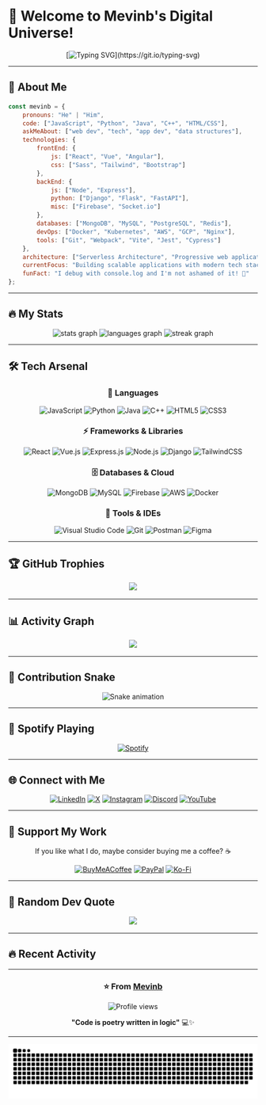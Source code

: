 # 🚀 Welcome to Mevinb's Digital Universe! 

<div align="center">
  
[![Typing SVG](https://readme-typing-svg.herokuapp.com?font=Fira+Code&pause=1000&color=36BCF7FF&center=true&vCenter=true&width=435&lines=Full+Stack+Developer;Problem+Solver;Tech+Enthusiast;Always+Learning+Something+New!)](https://git.io/typing-svg)

</div>

---

## 🎯 About Me

```javascript
const mevinb = {
    pronouns: "He" | "Him",
    code: ["JavaScript", "Python", "Java", "C++", "HTML/CSS"],
    askMeAbout: ["web dev", "tech", "app dev", "data structures"],
    technologies: {
        frontEnd: {
            js: ["React", "Vue", "Angular"],
            css: ["Sass", "Tailwind", "Bootstrap"]
        },
        backEnd: {
            js: ["Node", "Express"],
            python: ["Django", "Flask", "FastAPI"],
            misc: ["Firebase", "Socket.io"]
        },
        databases: ["MongoDB", "MySQL", "PostgreSQL", "Redis"],
        devOps: ["Docker", "Kubernetes", "AWS", "GCP", "Nginx"],
        tools: ["Git", "Webpack", "Vite", "Jest", "Cypress"]
    },
    architecture: ["Serverless Architecture", "Progressive web applications", "Single page applications"],
    currentFocus: "Building scalable applications with modern tech stack",
    funFact: "I debug with console.log and I'm not ashamed of it! 🐛"
};
```

---

## 🔥 My Stats

<div align="center">
  <img src="https://github-readme-stats.vercel.app/api?username=Mevinb&hide_title=false&hide_rank=false&show_icons=true&include_all_commits=true&count_private=true&disable_animations=false&theme=tokyonight&locale=en&hide_border=false&order=1" height="150" alt="stats graph"  />
  <img src="https://github-readme-stats.vercel.app/api/top-langs?username=Mevinb&locale=en&hide_title=false&layout=compact&card_width=320&langs_count=8&theme=tokyonight&hide_border=false&order=2" height="150" alt="languages graph"  />
  <img src="https://streak-stats.demolab.com?user=Mevinb&locale=en&mode=daily&theme=tokyonight&hide_border=false&border_radius=5&order=3" height="150" alt="streak graph"  />
</div>

---

## 🛠️ Tech Arsenal

<div align="center">

### 🚀 Languages
![JavaScript](https://img.shields.io/badge/javascript-%23323330.svg?style=for-the-badge&logo=javascript&logoColor=%23F7DF1E)
![Python](https://img.shields.io/badge/python-3670A0?style=for-the-badge&logo=python&logoColor=ffdd54)
![Java](https://img.shields.io/badge/java-%23ED8B00.svg?style=for-the-badge&logo=openjdk&logoColor=white)
![C++](https://img.shields.io/badge/c++-%2300599C.svg?style=for-the-badge&logo=c%2B%2B&logoColor=white)
![HTML5](https://img.shields.io/badge/html5-%23E34F26.svg?style=for-the-badge&logo=html5&logoColor=white)
![CSS3](https://img.shields.io/badge/css3-%231572B6.svg?style=for-the-badge&logo=css3&logoColor=white)

### ⚡ Frameworks & Libraries
![React](https://img.shields.io/badge/react-%2320232a.svg?style=for-the-badge&logo=react&logoColor=%2361DAFB)
![Vue.js](https://img.shields.io/badge/vuejs-%2335495e.svg?style=for-the-badge&logo=vuedotjs&logoColor=%234FC08D)
![Express.js](https://img.shields.io/badge/express.js-%23404d59.svg?style=for-the-badge&logo=express&logoColor=%2361DAFB)
![Node.js](https://img.shields.io/badge/node.js-6DA55F?style=for-the-badge&logo=node.js&logoColor=white)
![Django](https://img.shields.io/badge/django-%23092E20.svg?style=for-the-badge&logo=django&logoColor=white)
![TailwindCSS](https://img.shields.io/badge/tailwindcss-%2338B2AC.svg?style=for-the-badge&logo=tailwind-css&logoColor=white)

### 🗄️ Databases & Cloud
![MongoDB](https://img.shields.io/badge/MongoDB-%234ea94b.svg?style=for-the-badge&logo=mongodb&logoColor=white)
![MySQL](https://img.shields.io/badge/mysql-%2300f.svg?style=for-the-badge&logo=mysql&logoColor=white)
![Firebase](https://img.shields.io/badge/firebase-%23039BE5.svg?style=for-the-badge&logo=firebase)
![AWS](https://img.shields.io/badge/AWS-%23FF9900.svg?style=for-the-badge&logo=amazon-aws&logoColor=white)
![Docker](https://img.shields.io/badge/docker-%230db7ed.svg?style=for-the-badge&logo=docker&logoColor=white)

### 🔧 Tools & IDEs
![Visual Studio Code](https://img.shields.io/badge/Visual%20Studio%20Code-0078d4.svg?style=for-the-badge&logo=visual-studio-code&logoColor=white)
![Git](https://img.shields.io/badge/git-%23F05033.svg?style=for-the-badge&logo=git&logoColor=white)
![Postman](https://img.shields.io/badge/Postman-FF6C37?style=for-the-badge&logo=postman&logoColor=white)
![Figma](https://img.shields.io/badge/figma-%23F24E1E.svg?style=for-the-badge&logo=figma&logoColor=white)

</div>

---

## 🏆 GitHub Trophies
<div align="center">
  <img src="https://github-profile-trophy.vercel.app/?username=Mevinb&theme=tokyonight&no-frame=true&no-bg=true&margin-w=4" />
</div>

---

## 📊 Activity Graph
<div align="center">
  <img src="https://github-readme-activity-graph.vercel.app/graph?username=Mevinb&theme=tokyo-night&bg_color=1a1b27&color=70a5fd&line=bf91f3&point=bf91f3&area=true&hide_border=true" />
</div>

---

## 🐍 Contribution Snake
<div align="center">
  
![Snake animation](https://github.com/Mevinb/Mevinb/blob/output/github-contribution-grid-snake.svg)

</div>

---

## 🎵 Spotify Playing
<div align="center">
  
[![Spotify](https://novatorem-mevinb.vercel.app/api/spotify)](https://open.spotify.com/user/your-spotify-username)

</div>

---

## 🌐 Connect with Me

<div align="center">

[![LinkedIn](https://img.shields.io/badge/LinkedIn-%230077B5.svg?logo=linkedin&logoColor=white)](https://linkedin.com/in/mevinb) 
[![X](https://img.shields.io/badge/X-black.svg?logo=X&logoColor=white)](https://x.com/mevinb) 
[![Instagram](https://img.shields.io/badge/Instagram-%23E4405F.svg?logo=Instagram&logoColor=white)](https://instagram.com/mevinb) 
[![Discord](https://img.shields.io/badge/Discord-%237289DA.svg?logo=discord&logoColor=white)](https://discord.gg/mevinb) 
[![YouTube](https://img.shields.io/badge/YouTube-%23FF0000.svg?logo=YouTube&logoColor=white)](https://youtube.com/@mevinb) 

</div>

---

## 💝 Support My Work

<div align="center">

If you like what I do, maybe consider buying me a coffee? ☕

[![BuyMeACoffee](https://img.shields.io/badge/Buy%20Me%20a%20Coffee-ffdd00?style=for-the-badge&logo=buy-me-a-coffee&logoColor=black)](https://buymeacoffee.com/mevinb) 
[![PayPal](https://img.shields.io/badge/PayPal-00457C?style=for-the-badge&logo=paypal&logoColor=white)](https://paypal.me/mevinb) 
[![Ko-Fi](https://img.shields.io/badge/Ko--fi-F16061?style=for-the-badge&logo=ko-fi&logoColor=white)](https://ko-fi.com/mevinb) 

</div>

---

## 💭 Random Dev Quote
<div align="center">
  
![](https://quotes-github-readme.vercel.app/api?type=horizontal&theme=tokyonight)

</div>

---

## 🔥 Recent Activity

<!--START_SECTION:activity-->

<!--END_SECTION:activity-->

---

<div align="center">
  
### ⭐ From [Mevinb](https://github.com/Mevinb)

![Profile views](https://komarev.com/ghpvc/?username=Mevinb&label=Profile%20views&color=0e75b6&style=flat)

**"Code is poetry written in logic"** 💻✨

</div>

---

<div align="center">
  <img src="https://raw.githubusercontent.com/Platane/snk/output/github-contribution-grid-snake-dark.svg" alt="Snake animation" />
</div>
